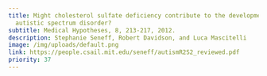 ```yaml
---
title: Might cholesterol sulfate deficiency contribute to the development of
  autistic spectrum disorder?
subtitle: Medical Hypotheses, 8, 213-217, 2012.
description: Stephanie Seneff, Robert Davidson, and Luca Mascitelli
image: /img/uploads/default.png
link: https://people.csail.mit.edu/seneff/autismR2S2_reviewed.pdf
priority: 37
---
```

